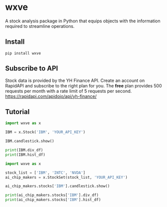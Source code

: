 # wxve

A stock analysis package in Python that equips objects with the information required to streamline operations.

## Install
```shell
pip install wxve
```

## Subscribe to API
Stock data is provided by the YH Finance API.
Create an account on RapidAPI and subscribe to the right plan for you. The **free** plan provides 500 requests per month with a rate limit of 5 requests per second. <br>
https://rapidapi.com/apidojo/api/yh-finance/

## Tutorial
```python
import wxve as x

IBM = x.Stock('IBM', 'YOUR_API_KEY')

IBM.candlestick.show()

print(IBM.div_df)
print(IBM.hist_df)
```
```python
import wxve as x

stock_list = ['IBM', 'INTC', 'NVDA']
ai_chip_makers = x.StockSet(stock_list, 'YOUR_API_KEY') 

ai_chip_makers.stocks['IBM'].candlestick.show()

print(ai_chip_makers.stocks['IBM'].div_df)
print(ai_chip_makers.stocks['IBM'].hist_df)
```